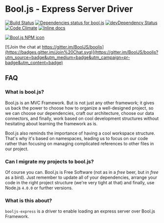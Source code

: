 # Bool.js - Express Server Driver

[![Build Status](https://travis-ci.org/BoolJS/booljs.svg?branch=master)](https://travis-ci.org/BoolJS/booljs) [![Dependencies status for bool.js](https://david-dm.org/booljs/booljs.svg)](https://david-dm.org/booljs/booljs) [![devDependency Status](https://david-dm.org/booljs/booljs/dev-status.svg)](https://david-dm.org/booljs/booljs#info=devDependencies) [![Code Climate](https://codeclimate.com/github/BoolJS/booljs/badges/gpa.svg)](https://codeclimate.com/github/BoolJS/booljs) [![Inline docs](http://inch-ci.org/github/booljs/booljs.svg?branch=master)](http://inch-ci.org/github/booljs/booljs)

[![Bool.js NPM icon](https://nodei.co/npm/bool.js.png)](https://npmjs.com/packages/bool.js)

[![Join the chat at https://gitter.im/BoolJS/booljs](https://badges.gitter.im/Join%20Chat.svg)](https://gitter.im/BoolJS/booljs?utm_source=badge&utm_medium=badge&utm_campaign=pr-badge&utm_content=badge)

## FAQ

### What is bool.js?
Bool.js is an MVC Framework. But is not just any other framework; it gives us back the power to choose how to organize a well-designed project, so we can choose our dependencies, craft our architecture, choose our data connectors, and finally, work based on cool development structures without hesitating about learning the framework as is.

Bool.js also reminds the importance of having a cool workspace structure. That's why it's based on namespaces, leading us to focus on our code rather than focusing on managing complicated references to other files in our project.

### Can I migrate my projects to bool.js?
Of course you can. Bool.js is Free Software (not as in a *free* beer, but in *free* as a bird). Just remember to update all of your dependencies, arrange your code in the right project structure (we're very tight at that) and finally, use Node.js `4.0.0` or further versions.

### What is this about?
`booljs-express` is a driver to enable loading an express server over Bool.js Framework.

